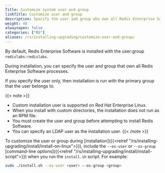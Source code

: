 ```yaml
---
Title: Customize system user and group
linkTitle: Customize user and group
description: Specify the user and group who own all Redis Enterprise Software processes.
weight: 40
alwaysopen: false
categories: ["RS"]
aliases: /rs/installing-upgrading/customize-user-and-group/
---
```


By default, Redis Enterprise Software is installed with the user:group `redislabs:redislabs`.

During installation, you can specify the user and group that own all Redis Enterprise Software processes.

If you specify the user only, then installation is run with the primary group that the user belongs to.

{{< note >}}
- Custom installation user is supported on Red Hat Enterprise Linux.
- When you install with custom directories, the installation does not run as an RPM file.
- You must create the user and group before attempting to install Redis Software.
- You can specify an LDAP user as the installation user.
{{< /note >}}

To customize the user or group during [installation]({{<relref "/rs/installing-upgrading/install/install-on-linux">}}), include the `--os-user` or `--os-group` [command-line options]({{<relref "/rs/installing-upgrading/install/install-script">}}) when you run the `install.sh` script. For example:

```sh
sudo ./install.sh --os-user <user> --os-group <group>
```

